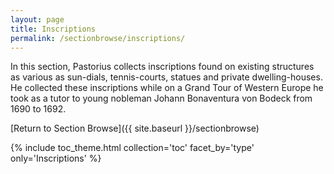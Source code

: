 ```yaml
---
layout: page
title: Inscriptions
permalink: /sectionbrowse/inscriptions/
---
```


In this section, Pastorius collects inscriptions found on existing structures as various as sun-dials, tennis-courts, statues and private dwelling-houses. He collected these inscriptions while on a Grand Tour of Western Europe he took as a tutor to young nobleman Johann Bonaventura von Bodeck from 1690 to 1692.

[Return to Section Browse]({{ site.baseurl }}/sectionbrowse)

{% include toc_theme.html collection='toc' facet_by='type' only='Inscriptions' %}
